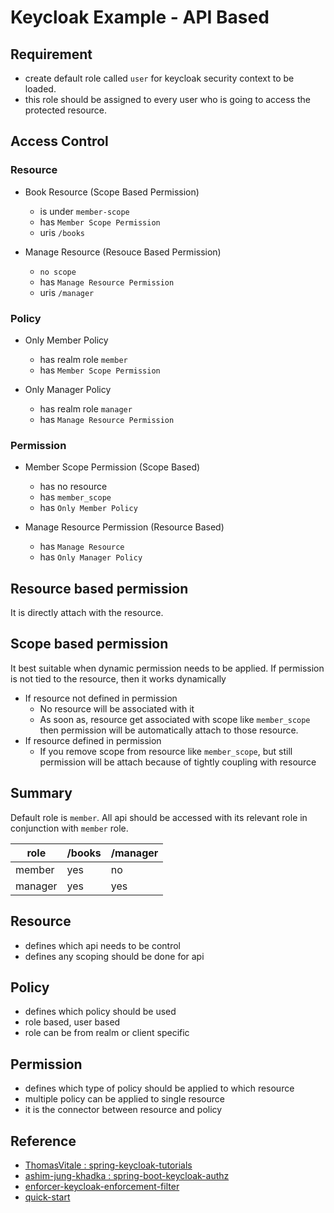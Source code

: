 # Keycloak Example - API Based

## Requirement
- create default role called `user` for keycloak security context to be loaded.
- this role should be assigned to every user who is going to access the protected resource.

## Access Control
### Resource
- Book Resource (Scope Based Permission)
    - is under `member-scope`
    - has `Member Scope Permission`
    - uris `/books`
 
- Manage Resource (Resouce Based Permission)
    - `no scope`
    - has `Manage Resource Permission`
    - uris `/manager`

### Policy
- Only Member Policy
    - has realm role `member`
    - has `Member Scope Permission`

- Only Manager Policy
    - has realm role `manager`
    - has `Manage Resource Permission`

### Permission
- Member Scope Permission (Scope Based)
    - has no resource
    - has `member_scope`
    - has `Only Member Policy`

- Manage Resource Permission (Resource Based)
    - has `Manage Resource`
    - has `Only Manager Policy`


## Resource based permission
It is directly attach with the resource.

## Scope based permission
It best suitable when dynamic permission needs to be applied.
If permission is not tied to the resource, then it works dynamically

- If resource not defined in permission
    - No resource will be associated with it
    - As soon as, resource get associated with scope like `member_scope` then permission
    will be automatically attach to those resource.
- If resource defined in permission
    - If you remove scope from resource like `member_scope`, but still permission will
    be attach because of tightly coupling with resource

## Summary

Default role is `member`. All api should be accessed with its relevant role in
conjunction with `member` role.

| role    | /books | /manager |
|---------|--------|----------|
| member  |   yes  |    no    |
| manager |   yes  |    yes   |
 
## Resource
- defines which api needs to be control
- defines any scoping should be done for api

## Policy
- defines which policy should be used
- role based, user based
- role can be from realm or client specific

## Permission
- defines which type of policy should be applied to which resource
- multiple policy can be applied to single resource
- it is the connector between resource and policy

## Reference
- [ThomasVitale : spring-keycloak-tutorials](https://github.com/ThomasVitale/spring-keycloak-tutorials/blob/master/03-keycloak-spring-boot/03-keycloak-spring-boot_2/src/main/resources/application.properties)
- [ashim-jung-khadka : spring-boot-keycloak-authz](https://github.com/ashim-jung-khadka/spring-boot-keycloak-authz/blob/master/src/main/resources/application.properties)
- [enforcer-keycloak-enforcement-filter](https://github.com/keycloak/keycloak-documentation/blob/master/authorization_services/topics/enforcer-keycloak-enforcement-filter.adoc)
- [quick-start](https://github.com/keycloak/keycloak-quickstarts)